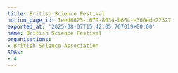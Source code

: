 ```yaml
---
title: British Science Festival
notion_page_id: 1eed6625-c679-8034-b604-e360ede22327
exported_at: '2025-08-07T15:42:05.767019+00:00'
name: British Science Festival
organisations:
- British Science Association
SDGs:
- 4
---
```


